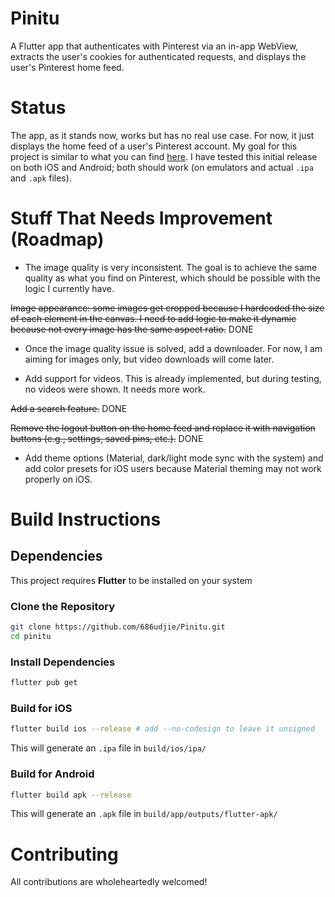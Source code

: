 # Pinitu

A Flutter app that authenticates with Pinterest via an in-app WebView, extracts the user's cookies for authenticated requests, and displays the user's Pinterest home feed.

# Status

The app, as it stands now, works but has no real use case. For now, it just displays the home feed of a user's Pinterest account. My goal for this project is similar to what you can find [here](https://github.com/Notsfsssf/pixez-flutter). I have tested this initial release on both iOS and Android; both should work (on emulators and actual `.ipa` and `.apk` files).

# Stuff That Needs Improvement (Roadmap)

- The image quality is very inconsistent. The goal is to achieve the same quality as what you find on Pinterest, which should be possible with the logic I currently have.

~~Image appearance: some images get cropped because I hardcoded the size of each element in the canvas. I need to add logic to make it dynamic because not every image has the same aspect ratio.~~ DONE

- Once the image quality issue is solved, add a downloader. For now, I am aiming for images only, but video downloads will come later.

- Add support for videos. This is already implemented, but during testing, no videos were shown. It needs more work.

~~Add a search feature.~~ DONE

~~Remove the logout button on the home feed and replace it with navigation buttons (e.g., settings, saved pins, etc.).~~ DONE

- Add theme options (Material, dark/light mode sync with the system) and add color presets for iOS users because Material theming may not work properly on iOS.

# Build Instructions

## Dependencies

This project requires **Flutter** to be installed on your system

### Clone the Repository
```bash
git clone https://github.com/686udjie/Pinitu.git
cd pinitu
```

### Install Dependencies
```bash
flutter pub get
```

### Build for iOS
```bash
flutter build ios --release # add --no-codesign to leave it unsigned
```
This will generate an `.ipa` file in `build/ios/ipa/`

### Build for Android
```bash
flutter build apk --release
```
This will generate an `.apk` file in `build/app/outputs/flutter-apk/`

# Contributing

All contributions are wholeheartedly welcomed!
